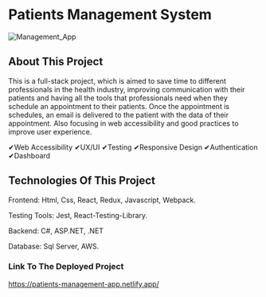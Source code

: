  # Patients Management System

![Management_App](https://github.com/JuanJefry23/Health_Management_App/assets/57572366/65a0f749-6394-4758-acd1-96a2719402fa)

## About This Project

This is a full-stack project, which is aimed to save time to different professionals in the health industry, improving communication with their patients and having all the tools that professionals need when they schedule an appointment to their patients. Once the appointment is schedules, an email is delivered to the patient with the data of their appointment.
Also focusing in web accessibility and good practices to improve user experience.

✔Web Accessibility  ✔UX/UI  ✔Testing ✔Responsive Design  ✔Authentication  ✔Dashboard

## Technologies Of This Project

Frontend: Html, Css, React, Redux, Javascript, Webpack. 

Testing Tools: Jest, React-Testing-Library.

Backend: C#, ASP.NET, .NET

Database: Sql Server, AWS.

### Link To The Deployed Project
https://patients-management-app.netlify.app/
